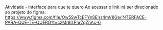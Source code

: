 Atividade - interface para que te quero
Ao acessar o link irá ser direcionado ao projeto do figma:
https://www.figma.com/file/Ow59wTcEFYn8Ejsr4mV8Ga/INTERFACE-PARA-QUE-TE-QUERO?t=czMr8lzPnr7qZnAc-6
